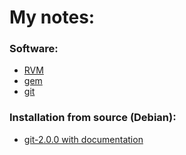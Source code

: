 # My notes:

### Software:
* [RVM](software/rvm.md)
* [gem](software/gem.md)
* [git](software/git.md)

### Installation from source (Debian):
* [git-2.0.0 with documentation](installation/from_source/git-2.0.0_with_doc.md)
